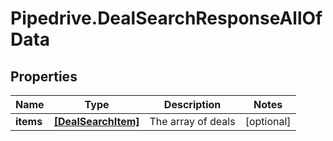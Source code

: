 # Pipedrive.DealSearchResponseAllOfData

## Properties

Name | Type | Description | Notes
------------ | ------------- | ------------- | -------------
**items** | [**[DealSearchItem]**](DealSearchItem.md) | The array of deals | [optional] 


